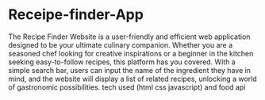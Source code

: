 # Receipe-finder-App
The Recipe Finder Website is a user-friendly and efficient web application designed to be your ultimate culinary companion. Whether you are a seasoned chef looking for creative inspirations or a beginner in the kitchen seeking easy-to-follow recipes, this platform has you covered. With a simple search bar, users can input the name of the ingredient they have in mind, and the website will display a list of related recipes, unlocking a world of gastronomic possibilities.
tech used (html css javascript) and food api
